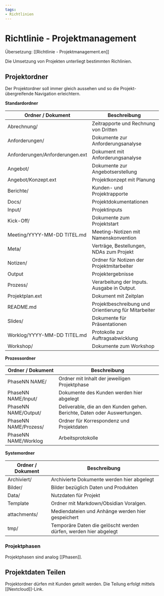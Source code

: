```yaml
---
tags:
- Richtlinien
---
```

# Richtlinie - Projektmanagement
Übersetzung: [[Richtlinie - Projektmanagement.en]]

Die Umsetzung von Projekten unterliegt bestimmten Richlinien.

## Projektordner

Der Projektordner soll immer gleich aussehen und so die Projekt-übergreifende Navigation erleichtern.

**Standardordner**

| Ordner / Dokument               | Beschreibung                                         |
| ------------------------------- | ---------------------------------------------------- |
| Abrechnung/                     | Zeitrapporte und Rechnung von Dritten                |
| Anforderungen/                  | Dokumente zur Anforderungsanalyse                    |
| Anforderungen/Anforderungen.ext | Dokument mit Anforderungsanalyse                     |
| Angebot/                        | Dokumente zur Angebotserstellung                     |
| Angebot/Konzept.ext             | Projektkonzept mit Planung                           |
| Berichte/                       | Kunden- und Projektrapporte                          |
| Docs/                           | Projektdokumentationen                               |
| Input/                          | Projektinputs                                        |
| Kick-Off/                       | Dokumente zum Projektstart                           |
| Meeting/YYYY-MM-DD TITEL.md     | Meeting-Notizen mit Namenskonvention                 |
| Meta/                           | Verträge, Bestellungen, NDAs zum Projekt             |
| Notizen/                        | Ordner für Notizen der Projektmitarbeiter            |
| Output                          | Projektergebnisse                                    |
| Prozess/                        | Verarbeitung der Inputs. Ausgabe in Output.          |
| Projektplan.ext                 | Dokument mit Zeitplan                                |
| README.md                       | Projektbeschreibung und Orientierung für Mitarbeiter |
| Slides/                         | Dokumente für Präsentationen                         |
| Worklog/YYYY-MM-DD TITEL.md     | Protokolle zur Auftragsabwicklung                    |
| Workshop/                       | Dokumente zum Workshop                               |

**Prozessordner**

| Ordner / Dokument     | Beschreibung                                                             |
| --------------------- | ------------------------------------------------------------------------ |
| PhaseNN NAME/         | Ordner mit Inhalt der jeweiligen Projektphase                            |
| PhaseNN NAME/Input/   | Dokumente des Kunden werden hier abgelegt                                |
| PhaseNN NAME/Output/  | Deliverable, die an den Kunden gehen. Berichte, Daten oder Auswertungen. |
| PhaseNN NAME/Prozess/ | Ordner für Korrespondenz und Projektdaten                                |
| PhaseNN NAME/Worklog  | Arbeitsprotokolle                                                        |

**Systemordner**

| Ordner / Dokument | Beschreibung                                                     |
| ----------------- | ---------------------------------------------------------------- |
| Archiviert/       | Archivierte Dokumente werden hier abgelegt                       |
| Bilder/           | Bilder bezüglich Daten und Produkten                             |
| Data/             | Nutzdaten für Projekt                                            |
| Template          | Ordner mit Markdown/Obsidian Voralgen.                           |
| attachments/      | Mediendateien und Anhänge werden hier gespeichert                |
| tmp/              | Temporäre Daten die gelöscht werden dürfen, werden hier abgelegt |

### Projektphasen

Projektphasen sind analog [[Phasen]].

## Projektdaten Teilen

Projektordner dürfen mit Kunden geteilt werden. Die Teilung erfolgt mittels [[Nextcloud]]-Link.